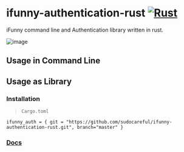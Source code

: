 # ifunny-authentication-rust [![Rust](https://github.com/sudocareful/ifunny-authentication-rust/actions/workflows/rust.yml/badge.svg)](https://github.com/sudocareful/ifunny-authentication-rust/actions/workflows/rust.yml)
iFunny command line and Authentication library written in rust.

![image](https://raw.githubusercontent.com/sudocareful/ifunny-authentication-rust/main/ss.png)


## Usage in Command Line

## Usage as Library

### Installation
> `Cargo.toml`
```
ifunny_auth = { git = "https://github.com/sudocareful/ifunny-authentication-rust.git", branch="master" }
```

### [Docs](https://sudocareful.github.io/ifunny-authentication-rust)

